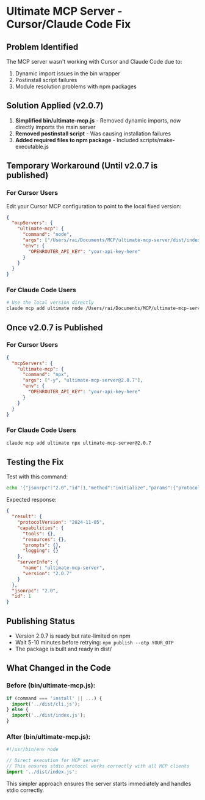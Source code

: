 # Ultimate MCP Server - Cursor/Claude Code Fix

## Problem Identified
The MCP server wasn't working with Cursor and Claude Code due to:
1. Dynamic import issues in the bin wrapper
2. Postinstall script failures
3. Module resolution problems with npm packages

## Solution Applied (v2.0.7)
1. **Simplified bin/ultimate-mcp.js** - Removed dynamic imports, now directly imports the main server
2. **Removed postinstall script** - Was causing installation failures
3. **Added required files to npm package** - Included scripts/make-executable.js

## Temporary Workaround (Until v2.0.7 is published)

### For Cursor Users
Edit your Cursor MCP configuration to point to the local fixed version:

```json
{
  "mcpServers": {
    "ultimate-mcp": {
      "command": "node",
      "args": ["/Users/rai/Documents/MCP/ultimate-mcp-server/dist/index.js"],
      "env": {
        "OPENROUTER_API_KEY": "your-api-key-here"
      }
    }
  }
}
```

### For Claude Code Users
```bash
# Use the local version directly
claude mcp add ultimate node /Users/rai/Documents/MCP/ultimate-mcp-server/dist/index.js
```

## Once v2.0.7 is Published

### For Cursor Users
```json
{
  "mcpServers": {
    "ultimate-mcp": {
      "command": "npx",
      "args": ["-y", "ultimate-mcp-server@2.0.7"],
      "env": {
        "OPENROUTER_API_KEY": "your-api-key-here"
      }
    }
  }
}
```

### For Claude Code Users
```bash
claude mcp add ultimate npx ultimate-mcp-server@2.0.7
```

## Testing the Fix
Test with this command:
```bash
echo '{"jsonrpc":"2.0","id":1,"method":"initialize","params":{"protocolVersion":"2024-11-05","clientInfo":{"name":"test","version":"1.0.0"},"capabilities":{}}}' | npx ultimate-mcp-server@2.0.7
```

Expected response:
```json
{
  "result": {
    "protocolVersion": "2024-11-05",
    "capabilities": {
      "tools": {},
      "resources": {},
      "prompts": {},
      "logging": {}
    },
    "serverInfo": {
      "name": "ultimate-mcp-server",
      "version": "2.0.7"
    }
  },
  "jsonrpc": "2.0",
  "id": 1
}
```

## Publishing Status
- Version 2.0.7 is ready but rate-limited on npm
- Wait 5-10 minutes before retrying: `npm publish --otp YOUR_OTP`
- The package is built and ready in dist/

## What Changed in the Code

### Before (bin/ultimate-mcp.js):
```javascript
if (command === 'install' || ...) {
  import('../dist/cli.js');
} else {
  import('../dist/index.js');
}
```

### After (bin/ultimate-mcp.js):
```javascript
#!/usr/bin/env node

// Direct execution for MCP server
// This ensures stdio protocol works correctly with all MCP clients
import '../dist/index.js';
```

This simpler approach ensures the server starts immediately and handles stdio correctly.